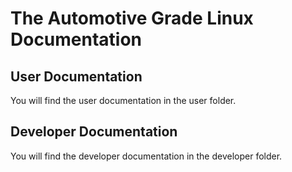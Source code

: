 # The Automotive Grade Linux Documentation


## User Documentation

You will find the user documentation in the user folder.

## Developer Documentation

You will find the developer documentation in the developer folder.
